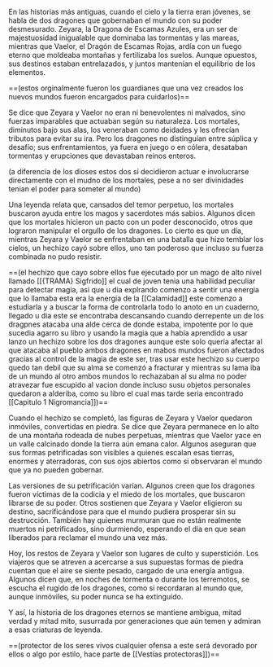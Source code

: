 En las historias más antiguas, cuando el cielo y la tierra eran jóvenes, se habla de dos dragones que gobernaban el mundo con su poder desmesurado. Zeyara, la Dragona de Escamas Azules, era un ser de majestuosidad inigualable que dominaba las tormentas y las mareas, mientras que Vaelor, el Dragón de Escamas Rojas, ardía con un fuego eterno que moldeaba montañas y fertilizaba los suelos. Aunque opuestos, sus destinos estaban entrelazados, y juntos mantenían el equilibrio de los elementos.

==(estos orginalmente fueron los guardianes que una vez creados los nuevos mundos fueron encargados para cuidarlos)==

Se dice que Zeyara y Vaelor no eran ni benevolentes ni malvados, sino fuerzas imparables que actuaban según su naturaleza. Los mortales, diminutos bajo sus alas, los veneraban como deidades y les ofrecían tributos para evitar su ira. Pero los dragones no distinguían entre súplica y desafío; sus enfrentamientos, ya fuera en juego o en cólera, desataban tormentas y erupciones que devastaban reinos enteros.

(a diferencia de los dioses estos dos si decidieron actuar e involucrarse directamente con el mudno de los mortales, pese a no ser divinidades tenian el poder para someter al mundo)

Una leyenda relata que, cansados del temor perpetuo, los mortales buscaron ayuda entre los magos y sacerdotes más sabios. Algunos dicen que los mortales hicieron un pacto con un poder desconocido, otros que lograron manipular el orgullo de los dragones. Lo cierto es que un día, mientras Zeyara y Vaelor se enfrentaban en una batalla que hizo temblar los cielos, un hechizo cayó sobre ellos, uno tan poderoso que incluso su fuerza combinada no pudo resistir.

==(el hechizo que cayo sobre ellos  fue ejecutado por un mago de alto nivel llamado [[{TRAMA} Sigfrido]] el cual de joven tenia una habilidad peculiar para detectar magia, asi que u dia explrando comenzo a sentir una energia que lo llamaba esta era la energia de la [[Calamidad]] este comenzo a estudiarla y a buscar la forma de controlarla todo lo anoto en un cuaderno, llegado u  dia este se encontraba descansando cuando derrepente un de los dragpnes atacaba una alde cerca de donde estaba, impotente por lo que sucedia agarro su libro y usando la magia que a había aprendido a usar lanzo un hechizo sobre los dos dragones aunque este solo quería afectar al que atacaba al pueblo ambos dragones en mabos mundos fueron afectados gracias al control de la magia de este ser, tras usar este hechizo su cuerpo quedo tan debil que su alma se comenzó a fracturar y mientras  su lama iba de un mundo al otro ambos mundos lo rechazaban al su alma no poder atravezar fue escupido al vacion donde incluso susu objetos personales quedaron a alderiba, como su libro el cual mas tarde seria encontrado [[Capitulo 1 Nigromancia]])==

Cuando el hechizo se completó, las figuras de Zeyara y Vaelor quedaron inmóviles, convertidas en piedra. Se dice que Zeyara permanece en lo alto de una montaña rodeada de nubes perpetuas, mientras que Vaelor yace en un valle calcinado donde la tierra aún emana calor. Algunos aseguran que sus formas petrificadas son visibles a quienes escalan esas tierras, enormes y aterradoras, con sus ojos abiertos como si observaran el mundo que ya no pueden gobernar.

Las versiones de su petrificación varían. Algunos creen que los dragones fueron víctimas de la codicia y el miedo de los mortales, que buscaron librarse de su poder. Otros sostienen que Zeyara y Vaelor eligieron su destino, sacrificándose para que el mundo pudiera prosperar sin su destrucción. También hay quienes murmuran que no están realmente muertos ni petrificados, sino durmiendo, esperando el día en que sean liberados para reclamar el mundo una vez más.

Hoy, los restos de Zeyara y Vaelor son lugares de culto y superstición. Los viajeros que se atreven a acercarse a sus supuestas formas de piedra cuentan que el aire se siente pesado, cargado de una energía antigua. Algunos dicen que, en noches de tormenta o durante los terremotos, se escucha el rugido de los dragones, como si recordaran al mundo que, aunque inmóviles, su poder nunca se ha extinguido.

Y así, la historia de los dragones eternos se mantiene ambigua, mitad verdad y mitad mito, susurrada por generaciones que aún temen y admiran a esas criaturas de leyenda.

==(protector de los seres vivos cualquier ofensa a este será devorado por ellos o algo por estilo, hace parte de [[Vestías protectoras]])==